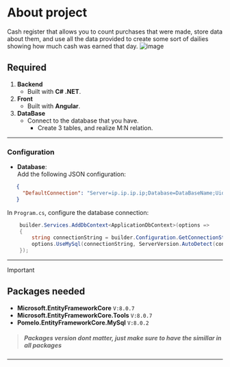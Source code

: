 # About project
Cash register that allows you to count purchases that were made, store data about them, and use all the data provided to create some sort of dailies showing how much cash was earned that day.
![image](https://github.com/user-attachments/assets/405a437c-6483-40aa-8b14-36a9f570abf8)


## Required 
  1. **Backend**
      - Built with **C# .NET**.
  2. **Front**
      - Built with **Angular**.
  3. **DataBase**
      - Connect to the database that you have.
        - Create 3 tables, and realize M:N relation.
    
---

### Configuration 

   - **Database**:  
    Add the following JSON configuration:  
 ```json
    {
      "DefaultConnection": "Server=ip.ip.ip.ip;Database=DataBaseName;Uid=root;Pwd=your_password;"
    }
 ```

 In `Program.cs`, configure the database connection:  

```csharp
    builder.Services.AddDbContext<ApplicationDbContext>(options =>
    {
        string connectionString = builder.Configuration.GetConnectionString("DefaultConnection");
        options.UseMySql(connectionString, ServerVersion.AutoDetect(connectionString));
    });

 ```

---

> [!IMPORTANT]
> <h2>Packages needed</h2>

- **Microsoft.EntityFrameworkCore**  ```V:8.0.7```
- **Microsoft.EntityFrameworkCore.Tools** ```V:8.0.7```
- **Pomelo.EntityFrameworkCore.MySql** ```V:8.0.2```

> <h5>Packages version dont matter, just make sure to have the simillar in all packages</h4>

---

